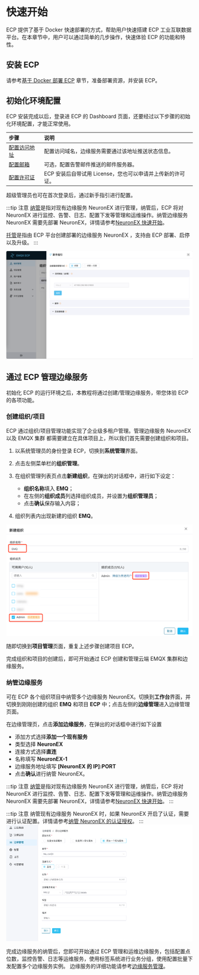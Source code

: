 # 快速开始

ECP 提供了基于 Docker 快速部署的方式，帮助用户快速搭建 ECP 工业互联数据平台。在本章节中，用户可以通过简单的几步操作，快速体验 ECP 的功能和特性。

## 安装 ECP

请参考[基于 Docker 部署 ECP](../install/install_ecp_on_linux) 章节，准备部署资源，并安装 ECP。

## 初始化环境配置

ECP 安装完成以后，登录进 ECP 的 Dashboard 页面，还要经过以下步骤的初始化环境配置，才能正常使用。

| 步骤                                                       | 说明                                                       |
| :--------------------------------------------------------- | :--------------------------------------------------------- |
| [配置访问地址](../system_admin/general_config.md#访问域名) | 配置访问域名，边缘服务需要通过该地址推送状态信息。         |
| [配置邮箱](../system_admin/general_config.md#邮件配置)     | 可选，配置告警邮件推送的邮件服务器。                       |
| [配置许可证](../install/license_setting.md#配置许可证)     | ECP 安装后自带试用 License，您也可以申请并上传新的许可证。 |

超级管理员也可在首次登录后，通过新手指引进行配置。

:::tip 注意
[纳管](../index.md#核心概念)是指对现有边缘服务 NeuronEX 进行管理，纳管后，ECP 将对 NeuronEX 进行监控、告警、日志、配置下发等管理和运维操作。纳管边缘服务 NeuronEX 需要先部署 NeuronEX，详情请参考[NeuronEX 快速开始](https://docs.emqx.com/zh/neuronex/latest/quick-start/quick-start.html)。

[托管](../index.md#核心概念)是指由 ECP 平台创建部署的边缘服务 NeuronEX ，支持由 ECP 部署、启停以及升级。
:::

![user-guide](./_assets/user-guide.png)

## 通过 ECP 管理边缘服务

初始化 ECP 的运行环境之后，本教程将通过创建/管理边缘服务，带您体验 ECP 的各项功能。

### 创建组织/项目

ECP 通过组织/项目管理功能实现了企业级多租户管理。管理边缘服务 NeuronEX 以及 EMQX 集群 都需要建立在具体项目上，所以我们首先需要创建组织和项目。

1. 以系统管理员的身份登录 ECP，切换到**系统管理**界面。
2. 点击左侧菜单栏的**组织管理**。
3. 在组织管理列表页点击**新建组织**，在弹出的对话框中，进行如下设定：

   - **组织名称**填入 **EMQ**；
   - 在左侧的**组织成员**列选择组织成员，并设置为**组织管理员**；
   - 点击**确认**保存输入内容；

4. 组织列表内出现新建的组织 **EMQ**。

![quick-org](./_assets/quick-org.png)

随即切换到**项目管理**页面，重复上述步骤创建项目 ECP。

完成组织和项目的创建后，即可开始通过 ECP 创建和管理云端 EMQX 集群和边缘服务。

### 纳管边缘服务

可在 ECP 各个组织项目中纳管多个边缘服务 NeuronEX。切换到**工作台**界面，并切换到刚刚创建的组织 **EMQ** 和项目 **ECP** 中；点击左侧的**边缘管理**进入边缘管理页面。

在边缘管理页，点击**添加边缘服务**，在弹出的对话框中进行如下设置

- 添加方式选择**添加一个现有服务**
- 类型选择 **NeuronEX**
- 连接方式选择**直连**
- 名称填写 **NeuronEX-1**
- 边缘服务地址填写 **[NeuronEX 的 IP]:PORT**
- 点击**确认**进行纳管 NeuronEX。

:::tip 注意
[纳管](../index.md#核心概念)是指对现有边缘服务 NeuronEX 进行管理，纳管后，ECP 将对 NeuronEX 进行监控、告警、日志、配置下发等管理和运维操作。纳管边缘服务 NeuronEX 需要先部署 NeuronEX，详情请参考[NeuronEX 快速开始](https://docs.emqx.com/zh/neuronex/latest/quick-start/quick-start.html)。
:::

:::tip 注意
纳管现有边缘服务 NeuronEX 时，如果 NeuronEX 开启了认证，需要进行认证配置。详情请参考[纳管 NeuronEX 的认证授权](../edge_service/e2c.md#纳管-neuronex-的认证授权)。
:::
![console](./_assets/quick-workspace-edge-install.png)

完成边缘服务的纳管后，您即可开始通过 ECP 管理和运维边缘服务，包括配置点位数，监控告警、日志等运维服务，使用标签系统进行业务分组，使用配置批量下发配置多个边缘服务实例。 边缘服务的详细功能请参考[边缘服务管理](../edge_service/introduction)。

<!--

### 配置 Kubernetes 连接

1. 登录到 Kubernetes master 节点。

2. 在 Kubernetes 命令行工具中，通过以下命令查看 `kubeconfig` 的默认位置。下载 `kubeconfig` 文件到本地。

   ```
   ~/.kube/config
   ```

3. 在 ECP 的**系统管理**界面，点击左侧菜单**系统设置** -> **资源配置**，点击 **Kubernetes 连接设置**。
4. 上传 `kubeconfig` 文件并保存，此时，ECP 已经可以调用 Kubernetes API和资源了。

![kubeconfig](./_assets/quick-sys-kubeconfig.png)

### 配置存储类

存储类是云端集群和边缘服务在配置资源规格时必不可少的一步，本节将以配置 EMQX 集群为例介绍存储类的配置方法。

1. 首先，通过命令行登录到 Kubernetes 环境；

2. 通过以下命令查看存储类列表，包含系统自带的存储类或自建的存储类；

   ```
   kubectl get sc

   NAME                    PROVISIONER                      RECLAIMPOLICY  VOLUMEBINDINGMODE     ALLOWVOLUMEEXPANSION        AGE
   alicloud-disk-ssd       diskplugin.csi.alibabacloud.com  Delete         Immediate             true                        170d
   alicloud-disk-topology  diskplugin.csi.alibabacloud.com  Delete         WaitForFirstConsumer  true                        170d
   local-path              rancher.io/local-path            Delete         WaitForFirstConsumer  false                       169d
   ```

3. 返回 ECP，选择一个存储类（**系统管理** -> **系统设置** -> **资源配置** -> **云端集群配置** -> **集群资源配额**）。注意：存储类的名称要和 Kubernetes 存储类列表的名称一致，设置存储大小和是否默认存储类；



   <img src="./_assets/manager-setting-stroageclass.png" style="zoom:140%;" align="middle">

4. **保存**设置，新建的存储类会立即生效；

### EMQX 集群镜像配置

本快速上手教程将以 EMQX 4.4.15（ `emqx/emqx-ee:4.4.15`） 为例演示如何通过 ECP 安装 EMQX 云端集群。在 ECP **系统管理**页，点击**系统设置** ->  **资源配置** -> **云端集群配置** -> **EMQX 容器镜像列表**。

在镜像文本框中，输入  `emqx/emqx-ee:4.4.15`，并设为默认镜像，随即点击**确认**完成设置。

<img src="./_assets/quick-workspace-cluster-mirror.png" style="zoom:70%;" align="middle">

### EMQX 集群规格配置

本篇将以配置 CPU 为 1 核，内存为 1 Gi，存储为 512 Mi 的规格为例，演示 EMQX 集群规格的配置，具体配置见下图。


![cluster-quota](./_assets/manager-setting-quota-add.png)

有关每个配额配置项的详细解释，见[集群资源配额](../system_admin/resource_config.md#configure-emqx-cluster-quota)。

### 边缘服务镜像配置

本快速上手教程将以 eKuiper 1.9.0（ `lfedge/ekuiper:1.9.0-slim-python`）和 Neuron 2.3.7 （`emqx/neuron:2.3.7`） 为例演示如何通过 ECP 安装边缘服务。在 ECP **系统管理**页，点击**系统设置** ->  **资源配置** -> **边缘服务配置** -> **边缘服务容器镜像列表**。

- 在 eKuiper 下的镜像文本框中，输入 `lfedge/ekuiper:1.9.0-slim-python`，并设为默认镜像，随即点击**确认**完成设置。
- 在 Neuron 下的镜像文本框中，输入 `emqx/neuron:2.3.7` ，并设为默认镜像，随即点击**确认**完成设置。

<img src="./_assets/quick-workspace-edge-mirror.png" style="zoom:80%;" align="middle">

### 边缘服务规格配置

本节将分别为 eKuiper 和 Neuron 进行如下规格配置：CPU 为 1 核，内存为 1 Gi，磁盘为 100 Mi，具体配置如下图所示

<img src="./_assets/quick-workspace-edge-quota.png" style="zoom:80%;" align="middle">
 -->

<!-- ### 创建并管理 EMQX 集群
切换到**工作台**界面，并切换到刚刚创建的组织 **EMQ** 和项目 **ECP** 中；ECP 将默认进入云端集群页面。

![switch](./_assets/quick-workspace-switch.png)

在**云端集群**页面，点击页面右上角的**添加集群**，并进行如下设置：

- 集群类型选择**新建集群**
- 输入一个集群名称，如 **emqx-test**
- 连接数使用默认的 **10**
- 规格选择默认的 **1C2G**
- 节点数选择 **1**
- 使用默认镜像
- 点击**确认**创建集群。

此时集群列表页将出现刚创建好的集群；等待大概1分钟完成集群初始化，当集群状态显示**运行中**时，表示集群已经创建完成。

![running](./_assets/quick-workspace-cluster-running.png)

完成集群创建后，您可以体验使用 ECP 快速管理、运维和控制 EMQX 集群，如集群启停、水平和垂直扩展、修改网络类型、修改连接数、一键升级、监控告警和日志等功能，也可以进入 EMQX 集群详情，进入 EMQX 控制台监控和修改 EMQX 的各项配置。 具体内容，见[云端集群管理](../cluster/introduction)。

![console](./_assets/quick-workspace-cluster-console.png) -->
